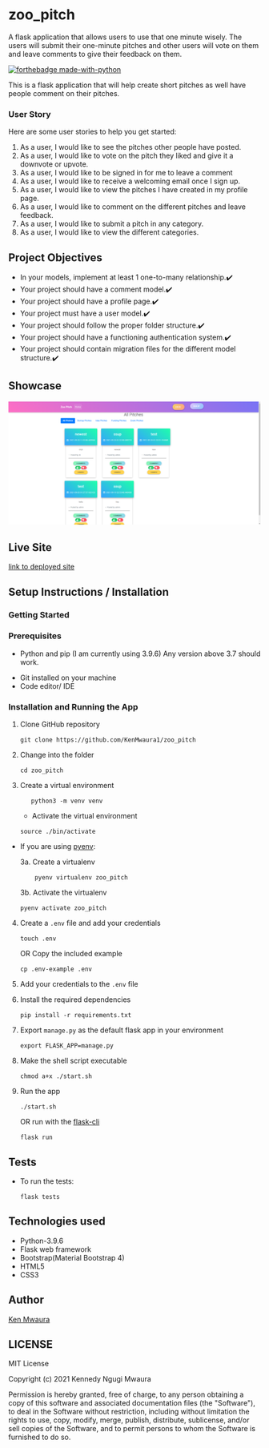 # zoo_pitch
A flask application that allows users to use that one minute wisely. The users will submit their one-minute pitches and other users will vote on them and leave comments to give their feedback on them.

[![forthebadge made-with-python](http://ForTheBadge.com/images/badges/made-with-python.svg)](https://www.python.org/)

This is a flask application that will help create short pitches as well have people comment on their pitches.

### User Story
Here are some user stories to help you get started:

1. As a user, I would like to see the pitches other people have posted.
2. As a user, I would like to vote on the pitch they liked and give it a downvote or upvote.
3. As a user, I would like to be signed in for me to leave a comment
4. As a user, I would like to receive a welcoming email once I sign up.
5. As a user, I would like to view the pitches I have created in my profile page.
6. As a user, I would like to comment on the different pitches and leave feedback.
7. As a user, I would like to submit a pitch in any category.
8. As a user, I would like to view the different categories.

## Project Objectives
* In your models, implement at least 1 one-to-many relationship.:heavy_check_mark:
* Your project should have a comment model.:heavy_check_mark:
* Your project should have a profile page.:heavy_check_mark:
* Your project must have a user model.:heavy_check_mark:
* Your project should follow the proper folder structure.:heavy_check_mark:
* Your project should have a functioning authentication system.:heavy_check_mark:
* Your project should contain migration files for the different model structure.:heavy_check_mark:


## Showcase

![screenshot of app running](app/static/images/Screenshot_122.png)

## Live Site

[link to deployed site](https://zoo-pitch.herokuapp.com/ )

## Setup Instructions / Installation

### Getting Started

### Prerequisites

- Python and pip (I am currently using 3.9.6) Any version above 3.7 should work.
* Git installed on your machine
* Code editor/ IDE

### Installation and Running the App

1. Clone GitHub repository

    ```shell
    git clone https://github.com/KenMwaura1/zoo_pitch
    ```

2. Change into the folder

    ```shell
   cd zoo_pitch
    ```

3. Create a virtual environment

   ```shell
      python3 -m venv venv 
   ```

    * Activate the virtual environment
    
   ```shell
   source ./bin/activate
   ```

* If you are using [pyenv](https://github.com/pyenv/pyenv): 

  3a. Create a virtualenv

   ```
       pyenv virtualenv zoo_pitch
   ```

  3b. Activate the virtualenv

   ```
   pyenv activate zoo_pitch
   ```

4. Create a `.env` file and add your credentials

   ```
   touch .env 
   ```

   OR Copy the included example

    ```
    cp .env-example .env 
    ```

5. Add your credentials to the `.env` file


6. Install the required dependencies

   ```shell
   pip install -r requirements.txt
   ```

7. Export `manage.py` as the default flask app in your environment
    ```shell
    export FLASK_APP=manage.py 
    ```
8. Make the shell script executable

    ```shell
   chmod a+x ./start.sh
    ```

9. Run the app

    ```shell
   ./start.sh
    ```

   OR
   run with the [flask-cli](https://flask.palletsprojects.com/en/2.0.x/cli/)

    ```shell
   flask run
    ```

## Tests

* To run the tests:

    ```shell
  flask tests
    ```

## Technologies used

* Python-3.9.6
* Flask web framework
* Bootstrap(Material Bootstrap 4)
* HTML5
* CSS3

## Author

[Ken Mwaura](https://github.com/KenMwaura1)

## LICENSE

MIT License

Copyright (c) 2021 Kennedy Ngugi Mwaura

Permission is hereby granted, free of charge, to any person obtaining a copy
of this software and associated documentation files (the "Software"), to deal
in the Software without restriction, including without limitation the rights
to use, copy, modify, merge, publish, distribute, sublicense, and/or sell
copies of the Software, and to permit persons to whom the Software is
furnished to do so.
